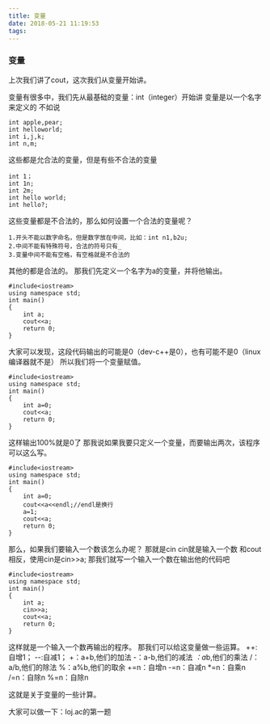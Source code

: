 ```yaml
---
title: 变量
date: 2018-05-21 11:19:53
tags:
---
```


### 变量
上次我们讲了cout，这次我们从变量开始讲。

变量有很多中，我们先从最基础的变量：int（integer）开始讲
变量是以一个名字来定义的
不如说
```
int apple,pear;
int helloworld;
int i,j,k;
int n,m;
```
这些都是允合法的变量，但是有些不合法的变量
```
int 1；
int 1n;
int 2m;
int hello world;
int hello?;
```
这些变量都是不合法的，那么如何设置一个合法的变量呢？
```
1.开头不能以数字命名，但是数字放在中间，比如：int n1,b2u;
2.中间不能有特殊符号，合法的符号只有_
3.变量中间不能有空格，有空格就是不合法的
```
其他的都是合法的。
那我们先定义一个名字为a的变量，并将他输出。
```
#include<iostream>
using namespace std;
int main()
{
	int a;
	cout<<a;
	return 0;
}
```
大家可以发现，这段代码输出的可能是0（dev-c++是0），也有可能不是0（linux编译器就不是）
所以我们将一个变量赋值。
```
#include<iostream>
using namespace std;
int main()
{
	int a=0;
	cout<<a;
	return 0;
}
```
这样输出100%就是0了
那我说如果我要只定义一个变量，而要输出两次，该程序可以这么写。
```
#include<iostream>
using namespace std;
int main()
{
	int a=0;
	cout<<a<<endl;//endl是换行
	a=1;
	cout<<a;
	return 0;
}
```
那么，如果我们要输入一个数该怎么办呢？
那就是cin
cin就是输入一个数
和cout相反，使用cin是cin>>a;
那我们就写一个输入一个数在输出他的代码吧
```
#include<iostream>
using namespace std;
int main()
{
	int a;
	cin>>a;
	cout<<a;
	return 0;
}
```
这样就是一个输入一个数再输出的程序。
那我们可以给这变量做一些运算。
++:自增1；
--:自减1；
+：a+b,他们的加法
-：a-b,他们的减法
*：a*b,他们的乘法
/：a/b,他们的除法
%：a%b,他们的取余
+=n：自增n
-=n：自减n
*=n：自乘n
/=n：自除n
%=n：自除n

这就是关于变量的一些计算。

大家可以做一下：loj.ac的第一题
